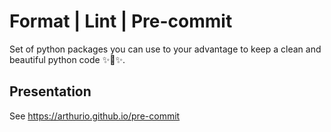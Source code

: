 # Format | Lint | Pre-commit

Set of python packages you can use to your advantage to keep a clean and beautiful python code ✨🐍✨.

## Presentation

See https://arthurio.github.io/pre-commit
